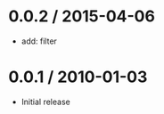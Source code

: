 
0.0.2 / 2015-04-06
==================

  * add: filter

0.0.1 / 2010-01-03
==================

  * Initial release
